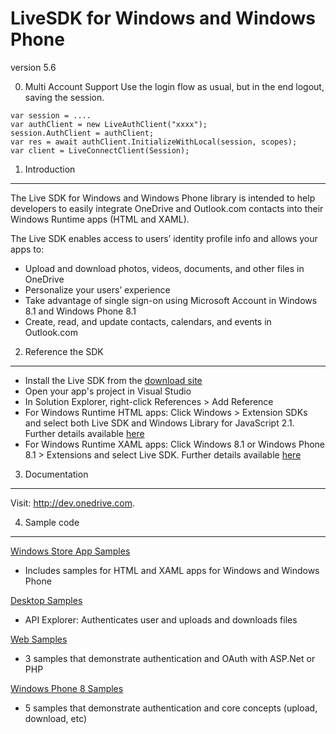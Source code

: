 LiveSDK for Windows and Windows Phone
================
version 5.6

0. Multi Account Support
Use the login flow as usual, but in the end logout, saving the session.
```
var session = ....
var authClient = new LiveAuthClient("xxxx");
session.AuthClient = authClient;
var res = await authClient.InitializeWithLocal(session, scopes);
var client = LiveConnectClient(Session);
```
1. Introduction
---------------

The Live SDK for Windows and Windows Phone library is intended to help developers to easily 
integrate OneDrive and Outlook.com contacts into their Windows Runtime apps (HTML and XAML). 

The Live SDK enables access to users’ identity profile info and allows your apps to:
* Upload and download photos, videos, documents, and other files in OneDrive
* Personalize your users’ experience
* Take advantage of single sign-on using Microsoft Account in Windows 8.1 and Windows Phone 8.1
* Create, read, and update contacts, calendars, and events in Outlook.com

2. Reference the SDK 
--------------------
* Install the Live SDK from the [download site](http://www.microsoft.com/en-us/download/details.aspx?id=42552)
* Open your app's project in Visual Studio
* In Solution Explorer, right-click References > Add Reference
* For Windows Runtime HTML apps: Click Windows > Extension SDKs and select both Live SDK and Windows Library for JavaScript 2.1. Further details available [here](http://msdn.microsoft.com/en-us/library/dn631820.aspx)
* For Windows Runtime XAML apps: Click Windows 8.1 or Windows Phone 8.1 > Extensions and select Live SDK. Further details available [here](http://msdn.microsoft.com/en-us/library/dn631823.aspx)


3. Documentation
----------------

Visit: http://dev.onedrive.com. 

4. Sample code
-----------------
[Windows Store App Samples](https://github.com/liveservices/LiveSDK-for-Windows/tree/master/src/WinStore)
* Includes samples for HTML and XAML apps for Windows and Windows Phone

[Desktop Samples](https://github.com/liveservices/LiveSDK-for-Windows/tree/master/src/Desktop)
* API Explorer: Authenticates user and uploads and downloads files

[Web Samples](https://github.com/liveservices/LiveSDK-for-Windows/tree/master/src/Web)
* 3 samples that demonstrate authentication and OAuth with ASP.Net or PHP

[Windows Phone 8 Samples](https://github.com/liveservices/LiveSDK-for-Windows/tree/master/src/WP8)
* 5 samples that demonstrate authentication and core concepts (upload, download, etc)
